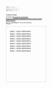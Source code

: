 ```yaml
---
layout: archive
title: "Publications"
permalink: /publications/
author_profile: true
---
```

<style>
body {
  font-family: 'Georgia', sans-serif;
  font-size: 3;
}

h1, h2, h3, h4, h5, h6 {
  font-family: 'Georgia', sans-serif;
}

/* 添加其他元素的字体样式配置，根据需要进行扩展 */
.custom-paragraph {
  margin-bottom: 8px; /* 你可以根据需要调整这个值 */
}

p {
  line-height: 1.2;
}

/* 添加到 <head> 部分或样式文件中 */
p {
  white-space: pre-line; /* 保持空白符，并允许换行 */
}

.emphasize {
  font-weight: bold; /* 强调文本，例如加粗 */
}

.container {
  display: flex; /* 启用Flexbox布局 */
  align-items: center; /* 垂直居中对齐 */
}

.image-on-left {
  width: 300px; /* 图片宽度，根据需要调整 */
  height: auto; /* 保持图片宽高比 */
  margin-right: 20px; /* 图片与文字间的间隔 */
}

.content {
  flex-grow: 1; /* 让文字部分占据剩余空间 */
}

/* 如果需要，为图片和文本内容设置间隔 */
img {
  margin-right: 20px; /* 与文本内容的间隔 */
}

/* 滚动新闻条样式 */
.scrolling-news {
  position: relative; /* 相对定位 */
  width: 100%; /* 宽度设为100% */
  height: 150px; /* 设置新闻条的高度 */
  overflow-y: scroll; /* 允许垂直滚动 */
  border: 1px solid #ddd; /* 新闻条边框 */
}

.news-content {
  width: 100%; /* 内容宽度设为100% */
  padding: 10px; /* 内容与边框的间隔 */
  box-sizing: border-box; /* 边框计算在宽度内 */
  min-height: 100%; /* 确保内容至少填充整个滚动区域 */
}
</style>

### Conference Paper
[VTC2023-Fall][Knowledge-Driven Multi-Agent Reinforcement Learning for Computation Offloading in Cybertwin-Enabled Internet of Vehicles](https://arxiv.org/pdf/2308.02603.pdf)  
Ruijin Sun, **Xiao Yang**, Nan Cheng, Xiucheng Wang, Changle Li.



<div class="scrolling-news">
  <div class="news-content">
    <p>新闻条目 1 - 这里是第一条新闻的详细内容。</p>
    <p>新闻条目 2 - 这里是第二条新闻的详细内容。</p>
    <p>新闻条目 3 - 这里是第三条新闻的详细内容。</p>
    <p>新闻条目 3 - 这里是第三条新闻的详细内容。</p>
    <p>新闻条目 3 - 这里是第三条新闻的详细内容。</p>
    <p>新闻条目 3 - 这里是第三条新闻的详细内容。</p>
    <p>新闻条目 3 - 这里是第三条新闻的详细内容。</p>
    <p>新闻条目 3 - 这里是第三条新闻的详细内容。</p>
    <p>新闻条目 3 - 这里是第三条新闻的详细内容。</p>
    <!-- 可以继续添加更多的新闻条目 -->
  </div>
</div>
